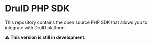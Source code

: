 # DruID PHP SDK

This repository contains the open source PHP SDK that allows you to integrate with DruID platform.

**:warning: This version is still in development.**
